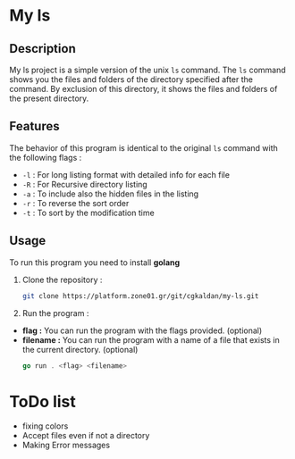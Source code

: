 # My ls

## Description
My ls project is a simple version of the unix `ls` command.
The `ls` command shows you the files and folders of the directory specified after the command.  By exclusion of this directory, it shows the files and folders of the present directory.

## Features
The behavior of this program is identical to the original `ls` command with the following flags :   
- `-l` : For long listing format with detailed info for each file
- `-R` : For Recursive directory listing
- `-a` : To include also the hidden files in the listing
- `-r` : To reverse the sort order
- `-t` : To sort by the modification time

## Usage
To run this program you need to install **golang**
1. Clone the repository :
    ```bash
    git clone https://platform.zone01.gr/git/cgkaldan/my-ls.git
2. Run the program :
- **flag :** You can run the program with the flags provided. (optional)
- **filename :** You can run the program with a name of a file that exists in the current directory. (optional)
    ```go
    go run . <flag> <filename>

# ToDo list
- fixing colors
- Accept files even if not a directory
- Making Error messages